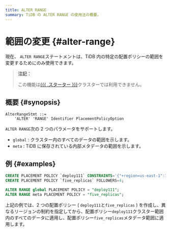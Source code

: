 ```yaml
---
title: ALTER RANGE
summary: TiDB の ALTER RANGE の使用法の概要。
---
```


# 範囲の変更 {#alter-range}

現在、 `ALTER RANGE`ステートメントは、TiDB 内の特定の配置ポリシーの範囲を変更するためにのみ使用できます。

> **注記：**
>
> この機能は[{{{ .スターター }}}](https://docs.pingcap.com/tidbcloud/select-cluster-tier#tidb-cloud-serverless)クラスターでは利用できません。

## 概要 {#synopsis}

```ebnf+diagram
AlterRangeStmt ::=
    'ALTER' 'RANGE' Identifier PlacementPolicyOption
```

`ALTER RANGE`次の 2 つのパラメータをサポートします。

-   `global` : クラスター内のすべてのデータの範囲を示します。
-   `meta` : TiDB に保存されている内部メタデータの範囲を示します。

## 例 {#examples}

```sql
CREATE PLACEMENT POLICY `deploy111` CONSTRAINTS='{"+region=us-east-1":1, "+region=us-east-2": 1, "+region=us-west-1": 1}';
CREATE PLACEMENT POLICY `five_replicas` FOLLOWERS=4;

ALTER RANGE global PLACEMENT POLICY = "deploy111";
ALTER RANGE meta PLACEMENT POLICY = "five_replicas";
```

上記の例では、2 つの配置ポリシー ( `deploy111`と`five_replicas` ) を作成し、異なるリージョンの制約を指定してから、配置ポリシー`deploy111`クラスター範囲内のすべてのデータに適用し、配置ポリシー`five_replicas`メタデータ範囲に適用します。
